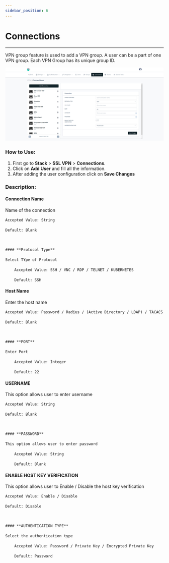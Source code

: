```yaml
---
sidebar_position: 6
---
```


# Connections

---

VPN group feature is used to add a VPN group. A user can be a part of one VPN group. Each VPN Group has its unique group ID.  

![vpnusers](/img/vpn/v8/docs/connections.png)  

### How to Use:

1. First go to **Stack** > **SSL VPN** > **Connections**.
2. Click on **Add User** and fill all the information.
3. After adding the user configuration click on **Save Changes**

### Description:

#### **Connection Name**
Name of the connection 

    Accepted Value: String

    Default: Blank
```


#### **Protocol Type**

Select TYpe of Protocol

    Accepted Value: SSH / VNC / RDP / TELNET / KUBERNETES

    Default: SSH
```


#### **Host Name**

Enter the host name

    Accepted Value: Password / Radius / (Active Directory / LDAP) / TACACS  

    Default: Blank
```


#### **PORT**

Enter Port

    Accepted Value: Integer

    Default: 22
```


#### **USERNAME**

This option allows user to enter username
  
    Accepted Value: String

    Default: Blank
```


#### **PASSWORD**

This option allows user to enter password
  
    Accepted Value: String

    Default: Blank
```


#### **ENABLE HOST KEY VERIFICATION**

This option allows user to Enable / Disable the host key verification

    Accepted Value: Enable / Disable

    Default: Disable
```


#### **AUTHENTICATION TYPE**

Select the authentication type

    Accepted Value: Password / Private Key / Encrypted Private Key

    Default: Password
```

